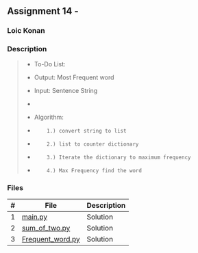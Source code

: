## Assignment 14 -

### Loic Konan

### Description

> - To-Do List:
>
> - Output: Most Frequent word  
> - Input: Sentence String
> -
> - Algorithm:
> -         1.) convert string to list
> -         2.) list to counter dictionary
> -         3.) Iterate the dictionary to maximum frequency
> -         4.) Max Frequency find the word
>

### Files

|   #   | File                                 | Description |
| :---: | ------------------------------------ | ----------- |
|   1   | [main.py](main.py)                   | Solution    |
|   2   | [sum_of_two.py](sum_of_two.py)       | Solution    |
|   3   | [Frequent_word.py](Frequent_word.py) | Solution    |
